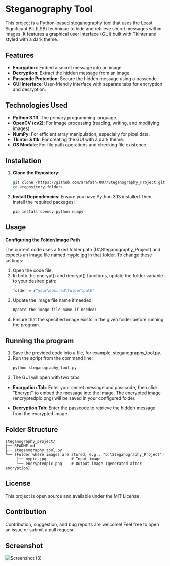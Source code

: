 # Steganography Tool

This project is a Python-based steganography tool that uses the Least Significant Bit (LSB) technique to hide and retrieve secret messages within images. It features a graphical user interface (GUI) built with Tkinter and styled with a dark theme.

## Features

- **Encryption**: Embed a secret message into an image.
- **Decryption**: Extract the hidden message from an image.
- **Passcode Protection**: Secure the hidden message using a passcode.
- **GUI Interface**: User-friendly interface with separate tabs for encryption and decryption.

## Technologies Used

- **Python 3.13**: The primary programming language.
- **OpenCV (cv2)**: For image processing (reading, writing, and modifying images).
- **NumPy**: For efficient array manipulation, especially for pixel data.
- **Tkinter & ttk**: For creating the GUI with a dark theme.
- **OS Module**: For file path operations and checking file existence.

## Installation

1. **Clone the Repository**:
   ```bash
   git clone <https://github.com/arafath-007/Steganography_Project.git>
   cd <repository-folder>
2. **Install Dependencies**: Ensure you have Python 3.13 installed.Then, install the required packages:
   ```bash
   pip install opencv-python numpy

## Usage 

**Configuring the Folder/Image Path** 

The current code uses a fixed folder path (D:\Steganography_Project) and expects an image file named mypic.jpg in that folder. To change these settings:
1. Open the code file.
2. In both the encrypt() and decrypt() functions, update the folder variable to your desired path:
   ```bash
   folder = r"your\desired\folder\path"
3. Update the image file name if needed:
   ```bash
   Update the image file name if needed:
4. Ensure that the specified image exists in the given folder before running the program.

## Running the program

1. Save the provided code into a file, for example, steganography_tool.py.
2. Run the script from the command line:
   ```bash
   python steganography_tool.py
3. The GUI will open with two tabs:

- **Encryption Tab**: Enter your secret message and passcode, then click "Encrypt" to embed the message into the image. The encrypted image (encryptedpic.png) will be saved in your configured folder.

- **Decryption Tab**: Enter the passcode to retrieve the hidden message from the encrypted image.
## Folder Structure
    steganography_project/
    ├── README.md
    ├── steganography_tool.py
    └── (Folder where images are stored, e.g., "D:\Steganography_Project")
         ├── mypic.jpg           # Input image
         └── encryptedpic.png    # Output image (generated after encryption)
## License
This project is open source and available under the MIT License.
## Contribution
Contribution, suggestion, and bug reports are welcome! Feel free to open an issue or submit a pull requesr.
## Screenshot
![Screenshot (3)](https://github.com/arafth-007/Steganography_Project/blob/c7b04ab71c2ad50226672253e832cd43a67adccb/Successful%20output.png)

  

